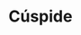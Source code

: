 ---
title: "Cúspide"
url: /ciudad-autonoma-de-buenos-aires/cuspide-avenida-santa-fe/
shop: libros
---